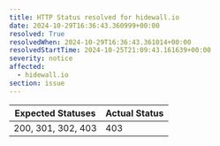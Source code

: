 ```yaml
---
title: HTTP Status resolved for hidewall.io
date: 2024-10-29T16:36:43.360999+00:00
resolved: True
resolvedWhen: 2024-10-29T16:36:43.361014+00:00
resolvedStartTime: 2024-10-25T21:09:43.161639+00:00
severity: notice
affected:
  - hidewall.io
section: issue
---
```


| Expected Statuses | Actual Status  |
|-------------------|----------------|
| 200, 301, 302, 403 | 403 |
